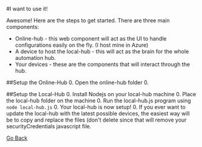 #I want to use it!

Awesome! Here are the steps to get started.
There are three main components:
* Online-hub - this web component will act as the UI to handle configurations easily on the fly. (I host mine in Azure)
* A device to host the local-hub - this will act as the brain for the whole automation hub.
* Your devices - these are the components that will interact through the hub.

##Setup the Online-Hub
0. Open the online-hub folder
0. 

##Setup the Local-Hub
0. Install Nodejs on your local-hub machine
0. Place the local-hub folder on the machine
0. Run the local-hub.js program using `node local-hub.js`
0. Your local-hub is now setup!
0. If you ever want to update the local-hub with the latest possible devices, the easiest way will be to copy and replace the files (don't delete since that will remove your securityCredentials javascript file.

[Go Back](README.md)